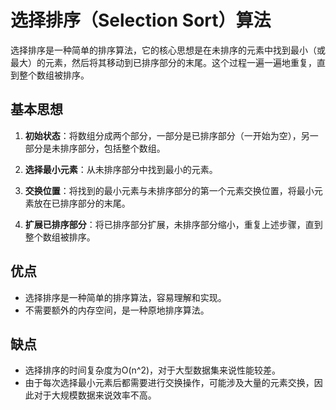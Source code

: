 # 选择排序（Selection Sort）算法

选择排序是一种简单的排序算法，它的核心思想是在未排序的元素中找到最小（或最大）的元素，然后将其移动到已排序部分的末尾。这个过程一遍一遍地重复，直到整个数组被排序。

## 基本思想

1. **初始状态**：将数组分成两个部分，一部分是已排序部分（一开始为空），另一部分是未排序部分，包括整个数组。

2. **选择最小元素**：从未排序部分中找到最小的元素。

3. **交换位置**：将找到的最小元素与未排序部分的第一个元素交换位置，将最小元素放在已排序部分的末尾。

4. **扩展已排序部分**：将已排序部分扩展，未排序部分缩小，重复上述步骤，直到整个数组被排序。

## 优点

- 选择排序是一种简单的排序算法，容易理解和实现。
- 不需要额外的内存空间，是一种原地排序算法。

## 缺点

- 选择排序的时间复杂度为O(n^2)，对于大型数据集来说性能较差。
- 由于每次选择最小元素后都需要进行交换操作，可能涉及大量的元素交换，因此对于大规模数据来说效率不高。
